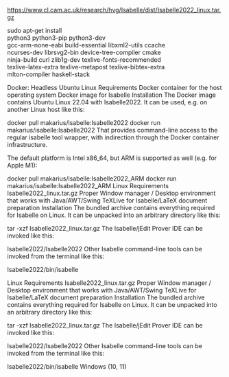 https://www.cl.cam.ac.uk/research/hvg/Isabelle/dist/Isabelle2022_linux.tar.gz

sudo apt-get install \
    python3 python3-pip python3-dev \
    gcc-arm-none-eabi build-essential libxml2-utils ccache \
    ncurses-dev librsvg2-bin device-tree-compiler cmake \
    ninja-build curl zlib1g-dev texlive-fonts-recommended \
    texlive-latex-extra texlive-metapost texlive-bibtex-extra \
    mlton-compiler haskell-stack
    
Docker: Headless Ubuntu Linux
Requirements
Docker container for the host operating system
Docker image for Isabelle
Installation
The Docker image contains Ubuntu Linux 22.04 with Isabelle2022. It can be used, e.g. on another Linux host like this:

docker pull makarius/isabelle:Isabelle2022
docker run makarius/isabelle:Isabelle2022
That provides command-line access to the regular isabelle tool wrapper, with indirection through the Docker container infrastructure.

The default platform is Intel x86_64, but ARM is supported as well (e.g. for Apple M1):

docker pull makarius/isabelle:Isabelle2022_ARM
docker run makarius/isabelle:Isabelle2022_ARM
Linux
Requirements
Isabelle2022_linux.tar.gz
Proper Window manager / Desktop environment that works with Java/AWT/Swing
TeXLive for Isabelle/LaTeX document preparation
Installation
The bundled archive contains everything required for Isabelle on Linux. It can be unpacked into an arbitrary directory like this:

tar -xzf Isabelle2022_linux.tar.gz
The Isabelle/jEdit Prover IDE can be invoked like this:

Isabelle2022/Isabelle2022
Other Isabelle command-line tools can be invoked from the terminal like this:

Isabelle2022/bin/isabelle

Linux
Requirements
Isabelle2022_linux.tar.gz
Proper Window manager / Desktop environment that works with Java/AWT/Swing
TeXLive for Isabelle/LaTeX document preparation
Installation
The bundled archive contains everything required for Isabelle on Linux. It can be unpacked into an arbitrary directory like this:

tar -xzf Isabelle2022_linux.tar.gz
The Isabelle/jEdit Prover IDE can be invoked like this:

Isabelle2022/Isabelle2022
Other Isabelle command-line tools can be invoked from the terminal like this:

Isabelle2022/bin/isabelle
Windows (10, 11)

